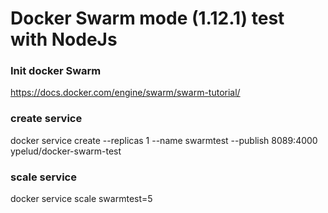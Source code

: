 
Docker Swarm mode (1.12.1) test with NodeJs
====
### Init docker Swarm
https://docs.docker.com/engine/swarm/swarm-tutorial/

### create service
docker service create --replicas 1 --name swarmtest --publish 8089:4000 ypelud/docker-swarm-test

### scale service
docker service scale swarmtest=5
